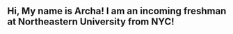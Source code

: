 ## Hi, My name is Archa! I am an incoming freshman at Northeastern University from NYC!

<!--
**archashah/archashah** is a ✨ _special_ ✨ repository because its `README.md` (this file) appears on your GitHub profile.



Hi, My name is Archa! I am an incoming freshman at Northeastern University from NYC!
- 🔭 I’m currently working on a website
- 🌱 I’m currently learning more about coding
- 👯 I’m looking to collaborate on research
- 🤔 I’m looking for help with coding 😒
- 💬 Ask me about math
- 📫 How to reach me: email!
- 😄 Pronouns: she/her
- ⚡ Fun fact: I love matcha!
-->
